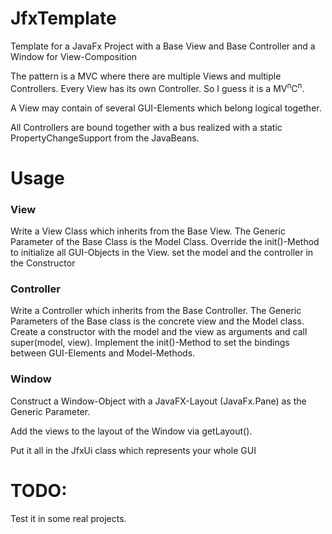 # JfxTemplate
Template for a JavaFx Project with a Base View and Base Controller and a Window for View-Composition

The pattern is a MVC where there are multiple Views and multiple Controllers. Every View has its own Controller. So I guess it is a MV<sup>n</sup>C<sup>n</sup>.

A View may contain of several GUI-Elements which belong logical together.

All Controllers are bound together with a bus realized with a static PropertyChangeSupport from the JavaBeans.

# Usage

### View
Write a View Class which inherits from the Base View. The Generic Parameter of the Base Class is the Model Class. Override the init()-Method to initialize all GUI-Objects in the View. set the model and the controller in the Constructor

### Controller
Write a Controller which inherits from the Base Controller. The Generic Parameters of the Base class is the concrete view and the Model class. Create a constructor with the model and the view as arguments and call super(model, view).
Implement the init()-Method to set the bindings between GUI-Elements and Model-Methods.

### Window
Construct a Window-Object with a JavaFX-Layout (JavaFx.Pane) as the Generic Parameter.

Add the views to the layout of the Window via getLayout().

Put it all in the JfxUi class which represents your whole GUI


# TODO:

Test it in some real projects.